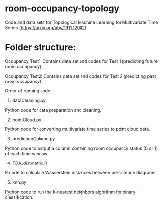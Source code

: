 # room-occupancy-topology
Code and data sets for Topological Machine Learning for Multivariate Time Series
(https://arxiv.org/abs/1911.12082)

# Folder structure:

Occupancy_Test1: Contains data set and codes for Test 1 (predicting future room occupancy)

Occupancy_Test2: Contains data set and codes for Test 2 (predicting past room occupancy)

Order of running code:
1) dataCleaning.py

Python code for data preparation and cleaning.

2) pointCloud.py

Python code for converting multivariate time series to point cloud data.

3) predictionColumn.py

Python code to output a column containing room occupancy status (0 or 1) of each time window.

4) TDA_distmatrix.R

R code to calculate Wasserstein distances between persistence diagrams.

5) knn.py

Python code to run the k-nearest neighbors algorithm for binary classification.
